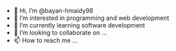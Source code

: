 - 👋 Hi, I’m @bayan-hmaidy98
- 👀 I’m interested in programming and web development 
- 🌱 I’m currently learning software development
- 💞️ I’m looking to collaborate on ...
- 📫 How to reach me ...

<!---
bayan-hmaidy98/bayan-hmaidy98 is a ✨ special ✨ repository because its `README.md` (this file) appears on your GitHub profile.
You can click the Preview link to take a look at your changes.
--->
